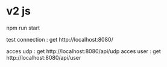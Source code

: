 # v2 js

npm run start

test connection : get http://localhost:8080/

acces udp : get http://localhost:8080/api/udp
acces user : get http://localhost:8080/api/user
